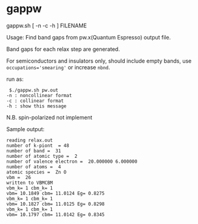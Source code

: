 # gappw

gappw.sh [ -n -c -h ] FILENAME

Usage: Find band gaps from pw.x(Quantum Espresso) output file.

Band gaps for each relax step are generated.

For semiconductors and insulators only, should include empty bands, use 
```occupations='smearing'``` or increase ```nbnd```.

run as:
```
 $./gappw.sh pw.out
-n : noncollinear format
-c : collinear format
-h : show this message
```

N.B. spin-polarized not implement

Sample output:
```
reading relax.out
number of k-piont  = 48
number of band =  31
number of atomic type =  2
number of valence electron =  20.000000 6.000000
number of atoms =  4
atomic species =  Zn O
vbm =  26
written to VBMCBM
vbm_k= 1 cbm_k= 1
vbm= 10.1849 cbm= 11.0124 Eg= 0.8275
vbm_k= 1 cbm_k= 1
vbm= 10.1827 cbm= 11.0125 Eg= 0.8298
vbm_k= 1 cbm_k= 1
vbm= 10.1797 cbm= 11.0142 Eg= 0.8345

```
